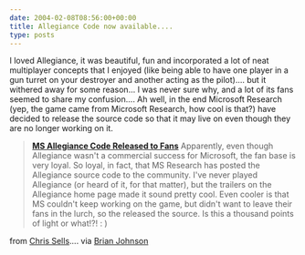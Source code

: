 ```yaml
---
date: 2004-02-08T08:56:00+00:00
title: Allegiance Code now available....
type: posts
---
```

I loved Allegiance, it was beautiful, fun and incorporated a lot of neat multiplayer concepts that I enjoyed (like being able to have one player in a gun turret on your destroyer and another acting as the pilot).... but it withered away for some reason... I was never sure why, and a lot of its fans seemed to share my confusion.... Ah well, in the end Microsoft Research (yep, the game came from Microsoft Research, how cool is that?) have decided to release the source code so that it may live on even though they are no longer working on it.

> **[MS Allegiance Code Released to Fans](https://research.microsoft.com/research/allegiance/)**
> Apparently, even though Allegiance wasn't a commercial success for Microsoft, the fan base is very loyal. So loyal, in fact, that MS Research has posted the Allegiance source code to the community. I've never played Allegiance (or heard of it, for that matter), but the trailers on the Allegiance home page made it sound pretty cool. Even cooler is that MS couldn't keep working on the game, but didn't want to leave their fans in the lurch, so the released the source. Is this a thousand points of light or what!?! : )

from [Chris Sells](https://www.sellsbrothers.com/news/showTopic.aspx?ixTopic=1095).... via [Brian Johnson](https://weblogs.asp.net/brianjo/archive/2004/02/06/68994.aspx)
